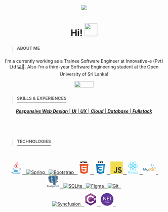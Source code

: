 
<p align="center"><a href="https://imgur.com/sh07vdn"><img src="https://i.imgur.com/sh07vdn.png" title=" " /></a></p>

<p align="center"><h1 align="center">Hi! <img src="https://media.giphy.com/media/8XaBSsyQaYFxxNqznU/giphy.gif" width="40" height="40"/></h1>

 <div align=left>

> ### <sup> ABOUT ME </sup>

<p align="center">I'm a currently working as a Trainee Software Engineer at Innovative-e (Pvt) Ltd 💻🚀. Also I'm a third-year Software Engineering student at the Open University of Sri Lanka!</p>

<p align="center"><a href="https://linkedin.com/in/mgkshavinda"><img src="https://i.imgur.com/1HtFi4b.png" width="60" height="20"/></p>

> ### <sup> SKILLS & EXPERIENCES </sup>

<div align=center>
  
***Responsive Web Design*** | ***UI*** | ***UX*** | ***Cloud*** | ***Database*** | ***Fullstack***

</div>
 
#
<br/>

> ### <sup> TECHNOLOGIES </sup>

<br/>

<div align=center>

<img src="https://raw.githubusercontent.com/devicons/devicon/master/icons/java/java-original.svg" alt="java" width="40" height="40"/> &nbsp;
<img src="https://www.vectorlogo.zone/logos/springio/springio-icon.svg" alt="Spring" width="40" height="40"/> &nbsp;
<img src="https://www.vectorlogo.zone/logos/getbootstrap/getbootstrap-icon.svg" alt="Bootstrap" width="40" height="40"/> &nbsp;
<img src="https://raw.githubusercontent.com/devicons/devicon/master/icons/html5/html5-original-wordmark.svg" alt="HTML5" width="40" height="40"/> &nbsp;
<img src="https://raw.githubusercontent.com/devicons/devicon/master/icons/css3/css3-original-wordmark.svg" alt="CSS3" width="40" height="40"/> &nbsp;
<img src="https://raw.githubusercontent.com/devicons/devicon/master/icons/javascript/javascript-original.svg" alt="JavaScript" width="40" height="40"/> &nbsp;
<img src="https://raw.githubusercontent.com/devicons/devicon/master/icons/react/react-original-wordmark.svg" alt="React" width="40" height="40"/> &nbsp;
<img src="https://raw.githubusercontent.com/devicons/devicon/master/icons/mysql/mysql-original-wordmark.svg" alt="MySQL" width="40" height="40"/> &nbsp;
<img src="https://raw.githubusercontent.com/devicons/devicon/master/icons/postgresql/postgresql-original-wordmark.svg" alt="PostgreSQL" width="40" height="40"/> &nbsp;
<img src="https://www.vectorlogo.zone/logos/sqlite/sqlite-icon.svg" alt="SQLite" width="40" height="40"/> &nbsp;
<img src="https://www.vectorlogo.zone/logos/figma/figma-icon.svg" alt="Figma" width="40" height="40"/> &nbsp;
<img src="https://www.vectorlogo.zone/logos/git-scm/git-scm-icon.svg" alt="Git" width="40" height="40"/> &nbsp;

<img src="https://www.syncfusion.com/favicon.ico" alt="Syncfusion" width="40" height="40"/> &nbsp;
<img src="https://raw.githubusercontent.com/devicons/devicon/master/icons/csharp/csharp-original.svg" alt="C#" width="40" height="40"/> &nbsp;
<img src="https://raw.githubusercontent.com/devicons/devicon/master/icons/dotnetcore/dotnetcore-original.svg" alt="ASP.NET" width="40" height="40"/> &nbsp;

</div>

